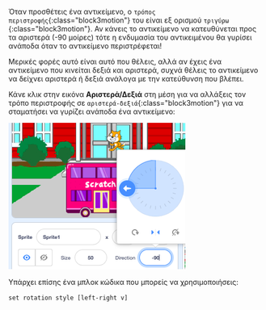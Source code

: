 
Όταν προσθέτεις ένα αντικείμενο, ο `τρόπος περιστροφής`{:class="block3motion"} του είναι εξ ορισμού `τριγύρω `{:class="block3motion"}. Αν κάνεις το αντικείμενο να κατευθύνεται προς τα αριστερά (-90 μοίρες) τότε η ενδυμασία του αντικειμένου θα γυρίσει ανάποδα όταν το αντικείμενο περιστρέφεται!

Μερικές φορές αυτό είναι αυτό που θέλεις, αλλά αν έχεις ένα αντικείμενο που κινείται δεξιά και αριστερά, συχνά θέλεις το αντικείμενο να δείχνει αριστερά ή δεξιά ανάλογα με την κατεύθυνση που βλέπει.

Κάνε κλικ στην εικόνα **Αριστερά/Δεξιά** στη μέση για να αλλάξεις τον τρόπο περιστροφής σε `αριστερά-δεξιά`{:class="block3motion"} για να σταματήσει να γυρίζει ανάποδα ένα αντικείμενο:

![](images/sprite-pane-direction.png)

Υπάρχει επίσης ένα μπλοκ κώδικα που μπορείς να χρησιμοποιήσεις:

```blocks3
set rotation style [left-right v]
```

